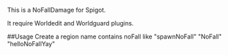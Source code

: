 

This is a NoFallDamage for Spigot.

It require Worldedit and Worldguard plugins.

##Usage
Create a region name contains noFall like "spawnNoFall" "NoFall" "helloNoFallYay"